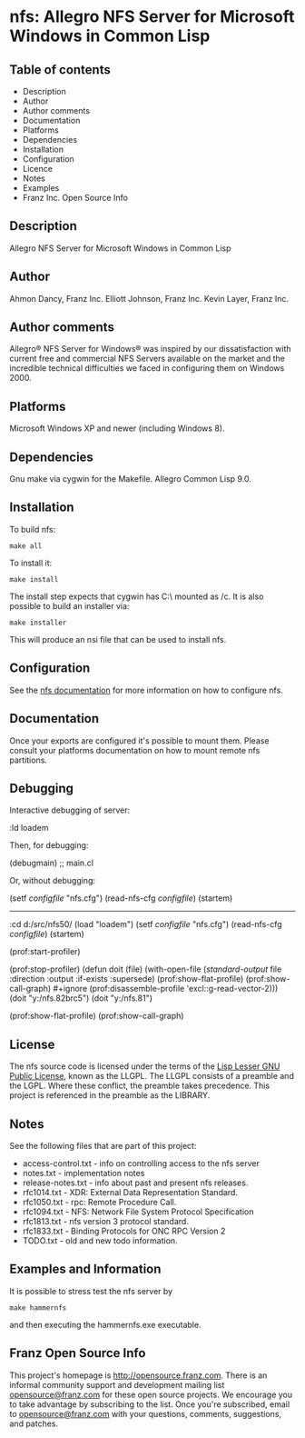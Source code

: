nfs: Allegro NFS Server for Microsoft Windows in Common Lisp
============================================================

Table of contents
-----------------

 * Description
 * Author
 * Author comments
 * Documentation
 * Platforms
 * Dependencies
 * Installation
 * Configuration
 * Licence
 * Notes
 * Examples
 * Franz Inc. Open Source Info

Description
-----------

Allegro NFS Server for Microsoft Windows in Common Lisp

Author
------

Ahmon Dancy, Franz Inc.
Elliott Johnson, Franz Inc.
Kevin Layer, Franz Inc.

Author comments
---------------

Allegro® NFS Server for Windows® was inspired by our dissatisfaction
with current free and commercial NFS Servers available on the market
and the incredible technical difficulties we faced in configuring them
on Windows 2000.

Platforms
----------

Microsoft Windows XP and newer (including Windows 8).

Dependencies
------------

Gnu make via cygwin for the Makefile.  Allegro Common Lisp 9.0.

Installation
------------

To build nfs:

    make all

To install it:

    make install

The install step expects that cygwin has C:\ mounted as /c.  It is
also possible to build an installer via:

    make installer

This will produce an nsi file that can be used to install nfs.

Configuration
-------------

See the [nfs documentation](http://www.nfsforwindows.com/home) for
more information on how to configure nfs.

Documentation
-------------

Once your exports are configured it's possible to mount them.  Please
consult your platforms documentation on how to mount remote nfs partitions.

Debugging
---------

Interactive debugging of server:

   :ld loadem

Then, for debugging:

   (debugmain) ;; main.cl

Or, without debugging:

   (setf *configfile* "nfs.cfg")
   (read-nfs-cfg *configfile*)
   (startem)

*******************************************************************************

   :cd d:/src/nfs50/
   (load "loadem")
   (setf *configfile* "nfs.cfg")
   (read-nfs-cfg *configfile*)
   (startem)

   (prof:start-profiler)

   (prof:stop-profiler)
   (defun doit (file)
      (with-open-file (*standard-output* file :direction :output
		       :if-exists :supersede)
        (prof:show-flat-profile)
        (prof:show-call-graph)
        #+ignore (prof:disassemble-profile 'excl::g-read-vector-2)))
   (doit "y:/nfs.82brc5")
   (doit "y:/nfs.81")

   (prof:show-flat-profile)
   (prof:show-call-graph)

License
-------

The nfs source code is licensed under the terms of the 
[Lisp Lesser GNU Public License](http://opensource.franz.com/preamble.html), 
known as the LLGPL. The LLGPL consists of a preamble and the LGPL. Where these 
conflict, the preamble takes precedence.  This project is referenced in the 
preamble as the LIBRARY.

Notes
-----

See the following files that are part of this project:

 * access-control.txt - info on controlling access to the nfs server
 * notes.txt - implementation notes
 * release-notes.txt - info about past and present nfs releases.
 * rfc1014.txt - XDR: External Data Representation Standard.
 * rfc1050.txt - rpc: Remote Procedure Call.
 * rfc1094.txt - NFS: Network File System Protocol Specification
 * rfc1813.txt - nfs version 3 protocol standard.
 * rfc1833.txt - Binding Protocols for ONC RPC Version 2
 * TODO.txt - old and new todo information.

Examples and Information
------------------------

It is possible to stress test the nfs server by

    make hammernfs

and then executing the hammernfs.exe executable.

Franz Open Source Info
----------------------

This project's homepage is <http://opensource.franz.com>. There is an 
informal community support and development mailing list 
[opensource@franz.com](http://opensource.franz.com/mailinglist.html) 
for these open source projects. We encourage you to take advantage by 
subscribing to the list.  Once you're subscribed, email to 
<opensource@franz.com> with your questions, comments, suggestions, 
and patches.
